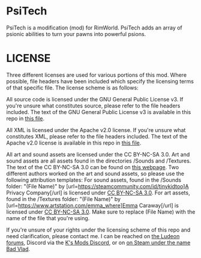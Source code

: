 # PsiTech
PsiTech is a modification (mod) for RimWorld. PsiTech adds an array of psionic abilities to turn your pawns into powerful psions.

# LICENSE
Three different licenses are used for various portions of this mod. Where possible, file headers have been included which specify the licensing terms of that specific file. The license scheme is as follows:

All source code is licensed under the GNU General Public License v3. If you're unsure what constitutes source, please refer to the file headers included. The text of the GNU General Public License v3 is available in this repo in [this file](gnu-gpl-v3.0.md).

All XML is licensed under the Apache v2.0 license. If you're unsure what constitutes XML, please refer to the file headers included. The text of the Apache v2.0 license is available in this repo in [this file](apache-v2.0.md).

All art and sound assets are licensed under the CC BY-NC-SA 3.0. Art and sound assets are all assets found in the directories /Sounds and /Textures. The text of the CC BY-NC-SA 3.0 can be found on [this webpage](https://creativecommons.org/licenses/by-nc-sa/3.0/legalcode).
Two different authors worked on the art and sound assets, so please use the following attribution templates:
For sound assets, found in the /Sounds folder: "\(File Name\)" by [url=https://steamcommunity.com/id/tinykidtoo]A Privacy Company[/url] is licensed under [CC BY-NC-SA 3.0](https://creativecommons.org/licenses/by-nc-sa/3.0/legalcode).
For art assets, found in the /Textures folder: "\(File Name\)" by [url=https://www.artstation.com/emma_where]Emma Caraway[/url] is licensed under [CC BY-NC-SA 3.0](https://creativecommons.org/licenses/by-nc-sa/3.0/legalcode).
Make sure to replace \(File Name\) with the name of the file that you're using.

If you're unsure of your rights under the licensing scheme of this repo and need clarification, please contact me. I can be reached on [the Ludeon forums](https://ludeon.com/forums/index.php?action=profile), Discord via the [K's Mods Discord](https://discord.gg/nafJcyg), or on [on Steam under the name Bad Vlad](https://steamcommunity.com/id/0x536563726574/).
